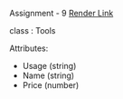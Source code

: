Assignment - 9
[Render Link](https://s24wb49kothapeta.onrender.com)

 class : Tools

 Attributes: 
 * Usage (string)
 * Name (string)
 * Price (number)
